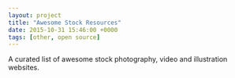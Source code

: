 ```yaml
---
layout: project
title: "Awesome Stock Resources"
date: 2015-10-31 15:46:00 +0000
tags: [other, open source]
---
```

A curated list of awesome stock photography, video and illustration websites.